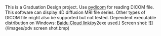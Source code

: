This is a Graduation Design project.
Use [pydicom](https://github.com/darcymason/pydicom) for reading DICOM file.
This software can display 4D diffusion MRI file series. Other types of DICOM file might also be supported but not tested.
Dependent executable distribution on Windows:  [Baidu Cloud link](http://pan.baidu.com/s/1dDjMRJV)(py2exe used.)
Screen shot:
![](/images/pdv screen shot.bmp)